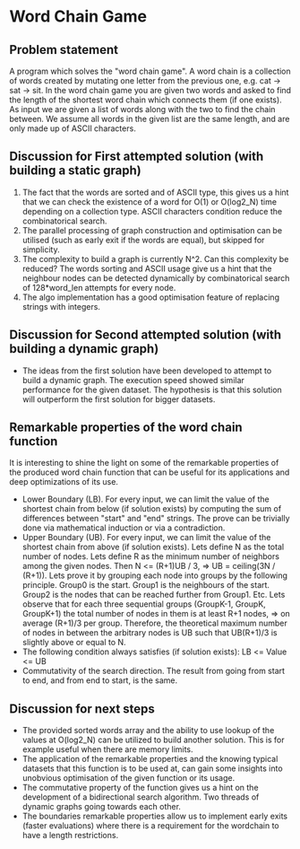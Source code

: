 # Word Chain Game

## Problem statement
A program which solves the "word chain game". A word chain is a collection of words created by mutating one letter from the previous one, e.g. cat -> sat -> sit. In the word chain game you are given two words and asked to find the length of the shortest word chain which connects them (if one exists). As input we are given a list of words along with the two to find the chain between. We assume all words in the given list are the same length, and are only made up of ASCII characters.

## Discussion for First attempted solution (with building a static graph)
1. The fact that the words are sorted and of ASCII type, this gives us a hint that we can check the existence of a word for O(1) or O(log2_N) time depending on a collection type. ASCII characters condition reduce the combinatorical search.
2. The parallel processing of graph construction and optimisation can be utilised (such as early exit if the words are equal), but skipped for simplicity.
3. The complexity to build a graph is currently N^2. Can this complexity be reduced? The words sorting and ASCII usage give us a hint that the neighbour nodes can be detected dynamically by combinatorical search of 128*word_len attempts for every node.
4. The algo implementation has a good optimisation feature of replacing strings with integers.

## Discussion for Second attempted solution (with building a dynamic graph)
- The ideas from the first solution have been developed to attempt to build a dynamic graph. The execution speed showed similar performance for the given dataset. The hypothesis is that this solution will outperform the first solution for bigger datasets.

## Remarkable properties of the word chain function
It is interesting to shine the light on some of the remarkable properties of the produced word chain function that can be useful for its applications and deep optimizations of its use.
- Lower Boundary (LB). For every input, we can limit the value of the shortest chain from below (if solution exists) by computing the sum of differences between "start" and "end" strings. The prove can be trivially done via mathematical induction or via a contradiction.
- Upper Boundary (UB). For every input, we can limit the value of the shortest chain from above (if solution exists). Lets define N as the total number of nodes. Lets define R as the minimum number of neighbors among the given nodes. Then N <= (R+1)UB / 3, => UB = ceiling(3N / (R+1)). Lets prove it by grouping each node into groups by the following principle. Group0 is the start. Group1 is the neighbours of the start. Group2 is the nodes that can be reached further from Group1. Etc. Lets observe that for each three sequential groups (GroupK-1, GroupK, GroupK+1) the total number of nodes in them is at least R+1 nodes, => on average (R+1)/3 per group. Therefore, the theoretical maximum number of nodes in between the arbitrary nodes is UB such that UB(R+1)/3 is slightly above or equal to N.
- The following condition always satisfies (if solution exists): LB <= Value <= UB
- Commutativity of the search direction. The result from going from start to end, and from end to start, is the same.

## Discussion for next steps
- The provided sorted words array and the ability to use lookup of the values at O(log2_N) can be utilized to build another solution. This is for example useful when there are memory limits.
- The application of the remarkable properties and the knowing typical datasets that this function is to be used at, can gain some insights into unobvious optimisation of the given function or its usage.
- The commutative property of the function gives us a hint on the development of a bidirectional search algorithm. Two threads of dynamic graphs going towards each other.
- The boundaries remarkable properties allow us to implement early exits (faster evaluations) where there is a requirement for the wordchain to have a length restrictions.
